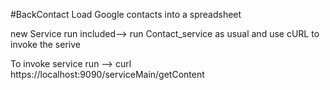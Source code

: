 #BackContact
Load Google contacts into a spreadsheet

new Service run included--> 
run Contact_service as usual and use cURL to invoke the serive

To invoke service run  -->
curl https://localhost:9090/serviceMain/getContent
